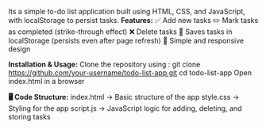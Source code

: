 Its a simple to-do list application built using HTML, CSS, and JavaScript, with localStorage to persist tasks.
**Features:** 
✅ Add new tasks
✏️ Mark tasks as completed (strike-through effect)
❌ Delete tasks
💾 Saves tasks in localStorage (persists even after page refresh)
🎨 Simple and responsive design

 **Installation & Usage:**
 Clone the repository using :
 git clone https://github.com/your-username/todo-list-app.git
 cd todo-list-app
 Open index.html in a browser

 **🖥️ Code Structure:**
index.html → Basic structure of the app
style.css → Styling for the app
script.js → JavaScript logic for adding, deleting, and storing tasks
